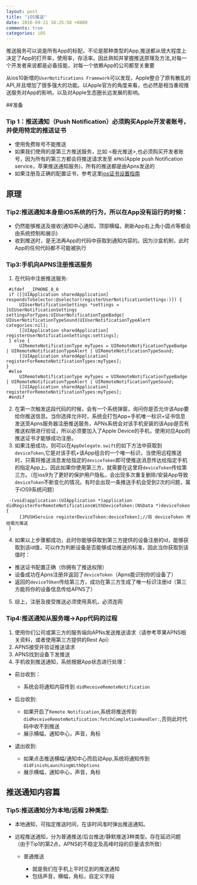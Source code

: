 ```yaml
---
layout: post
title: "iOS推送"
date: 2016-09-21 16:25:58 +0800
comments: true
categories: iOS
---
```


推送服务可以说是所有App的标配，不论是那种类型的App,推送都从很大程度上决定了App的打开率，使用率，存活率。因此熟知并掌握推送原理及方法,对每一个开发者来说都是必备技能，对每一个依赖App的公司都至关重要

从ios10新增的`UserNotifications Framework`可以发现，Apple整合了原有散乱的API,并且增加了很多强大的功能。以Apple官方的角度来看，也必然是相当重视推送服务对App的影响，以及对Apple生态圈长远发展的影响。
<!--more-->

##准备
### Tip 1：推送通知（Push Notification）必须购买Apple开发者账号，并使用特定的推送证书

* 使用免费账号不能推送
* 如果我们使用的是第三方推送服务，比如 <极光推送>,也必须购买开发者账号，因为所有的第三方都会将推送请求发至 `APNS`(Apple push Notification service，苹果推送通知服务)，所有的推送都是由Apns发送的
* 如果注册及正确的配置证书，参考这里[ios证书设置指南](http://docs.jiguang.cn/client/ios_tutorials/#ios_1)




## 原理
### Tip2:推送通知本身是iOS系统的行为，所以在App没有运行的时候：

* 仍然能够推送及接收(通知中心通知，顶部横幅，刷新App右上角小圆点等都会由系统控制和展示)
* 收到推送时，是无法再App的代码中获取到通知内容的。因为沙盒机制，此时App的任何代码都不可能被执行


### Tip3:手机向APNS注册推送服务

1. 在代码中注册推送服务:

```
 #ifdef __IPHONE_8_0
 if ([[UIApplication sharedApplication] respondsToSelector:@selector(registerUserNotificationSettings:)]) {
     UIUserNotificationSettings *settings = [UIUserNotificationSettings settingsForTypes:UIUserNotificationTypeBadge| UIUserNotificationTypeSound|UIUserNotificationTypeAlert categories:nil];
     [[UIApplication sharedApplication] registerUserNotificationSettings:settings];
 } else {
     UIRemoteNotificationType myTypes = UIRemoteNotificationTypeBadge | UIRemoteNotificationTypeAlert | UIRemoteNotificationTypeSound;
     [[UIApplication sharedApplication] registerForRemoteNotificationTypes:myTypes];
}
 #else
     UIRemoteNotificationType myTypes = UIRemoteNotificationTypeBadge | UIRemoteNotificationTypeAlert | UIRemoteNotificationTypeSound;
     [[UIApplication sharedApplication] registerForRemoteNotificationTypes:myTypes];
 #endif
```

2. 在第一次触发这段代码的时候，会有一个系统弹窗，询问你是否允许该App要给你推送信息。当你选择允许时，系统会打包App+手机唯一标识+证书信息 发送至Apns服务器注册推送服务，APNs系统会对该手机安装的该App是否有推送权限进行验证，所以必须要加入了Apple Device的手机，使用对应App的推送证书才能够成功注册。
3. 如果注册成功，则可以在`AppDelegate.swift`的如下方法中获取到`deviceToken`,它是对该手机+该App组合的一个唯一标识，当使用远程推送时，只需将推送消息发给指定的`deviceToken`即可使推送消息传达给指定手机的指定App上。因此如果你使用第三方，就需要在这里将`deviceToken`传给第三方。（在ios9为了更好的保护用户隐私，会出现多次重复删除/安装App导致`deviceToken`不断变化的情况。有时会出现一条推送手机会受到2次的问题，属于iOS9系统问题）

```
 -(void)application:(UIApplication *)application didRegisterForRemoteNotificationsWithDeviceToken:(NSData *)deviceToken {  
     [JPUSHService registerDeviceToken:deviceToken];//将 deviceToken 传给极光推送
 }
```

4. 如果以上步骤都成功，此时你能够获取到第三方提供的设备注册的id，能够获取到该id值，可以作为判断设备是否能够成功推送的标准，因此当你获取到该值时：

* 推送证书配置正确（你拥有了推送权限）
* 设备成功在Apns注册并返回了`deviceToken`（Apns能识别你的设备了）
* 返回的`deviceTOken`传给第三方，成功在第三方生成了唯一标识注册id（第三方能将你的设备信息传给APNS了）


5. 综上，注册及接受推送必须使用真机，必须连网


### Tip4:推送通知从服务端->App代码的过程

1. 使用你们公司或第三方的服务端向APNs发送推送请求（请参考苹果APNS相关资料，或者使用第三方提供的Rest Api）
2. APNS接受并验证推送请求
3. APNS找到设备下发推送
4. 手机收到推送通知，系统根据App状态进行处理：

* 前台收到：
	* 系统会将通知内容传到 `didReceiveRemoteNotification `
	
* 后台收到:

	* 如果开启了`Remote Notification`,系统将推送传到`didReceiveRemoteNotification:fetchCompletionHandler:`,否则此时代码中收不到推送
	* 展示横幅，通知中心，声音，角标
	
	
* 退出收到:

	* 如果点击推送横幅/通知中心而启动App,系统将通知传到`didFinishLaunchingWithOptions `
	* 展示横幅，通知中心，声音，角标

	
## 推送通知内容篇

### Tip5:推送通知分为本地/远程 2种类型:

* 本地通知，可指定推送时间，在该时间准时弹出推送通知。
* 远程推送通知，分为普通推送/后台推送/静默推送3种类型。存在延迟问题（由于Tip1的第2点，APNS的不稳定及高峰时段的巨量请求所致）

	* 普通推送
	
		* 就是我们在手机上平时见到的推送通知
		* 包括声音，横幅，角标，自定义字段












